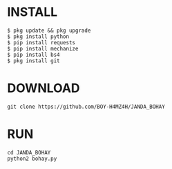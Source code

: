 # INSTALL
```
$ pkg update && pkg upgrade
$ pkg install python
$ pip install requests
$ pip install mechanize
$ pip install bs4
$ pkg install git
```
# DOWNLOAD
```
git clone https://github.com/BOY-H4MZ4H/JANDA_BOHAY
```
# RUN
```
cd JANDA_BOHAY
python2 bohay.py
```
